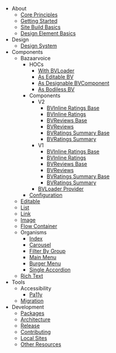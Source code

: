   * About
    * [Core Principles](/About/CorePrinciples)
    * [Getting Started](/About/GettingStarted)
    * [Site Build Basics](/About/SiteBuildBasics)
    * [Design Element Basics](/About/DesignElementBasics)
  * Design
    * [Design System](/Design/DesignSystem)
  * Components
    * Bazaarvoice
      * HOCs
        * [With BVLoader](/Components/Bazaarvoice/HOCs/withBVLoader)
        * [As Editable BV](/Components/Bazaarvoice/HOCs/asEditableBV)
        * [As Designable BVComponent](/Components/Bazaarvoice/HOCs/asDesignableBVComponent)
        * [As Bodiless BV](/Components/Bazaarvoice/HOCs/asBodilessBV)
      * Components
        * V2
          * [BVInline Ratings Base](/Components/Bazaarvoice/Components/v2/BVInlineRatingsBase)
          * [BVInline Ratings](/Components/Bazaarvoice/Components/v2/BVInlineRatings)
          * [BVReviews Base](/Components/Bazaarvoice/Components/v2/BVReviewsBase)
          * [BVReviews](/Components/Bazaarvoice/Components/v2/BVReviews)
          * [BVRatings Summary Base](/Components/Bazaarvoice/Components/v2/BVRatingsSummaryBase)
          * [BVRatings Summary](/Components/Bazaarvoice/Components/v2/BVRatingsSummary)
        * V1
          * [BVInline Ratings Base](/Components/Bazaarvoice/Components/v1/BVInlineRatingsBase)
          * [BVInline Ratings](/Components/Bazaarvoice/Components/v1/BVInlineRatings)
          * [BVReviews Base](/Components/Bazaarvoice/Components/v1/BVReviewsBase)
          * [BVReviews](/Components/Bazaarvoice/Components/v1/BVReviews)
          * [BVRatings Summary Base](/Components/Bazaarvoice/Components/v1/BVRatingsSummaryBase)
          * [BVRatings Summary](/Components/Bazaarvoice/Components/v1/BVRatingsSummary)
        * [BVLoader Provider](/Components/Bazaarvoice/Components/BVLoaderProvider)
      * [Configuration](/Components/Bazaarvoice/Configuration)
    * [Editable](/Components/Editable)
    * [List](/Components/List)
    * [Link](/Components/Link)
    * [Image](/Components/Image)
    * [Flow Container](/Components/FlowContainer)
    * Organisms
      * [Index](/Components/Organisms/index)
      * [Carousel](/Components/Organisms/Carousel)
      * [Filter By Group](/Components/Organisms/FilterByGroup)
      * [Main Menu](/Components/Organisms/MainMenu)
      * [Burger Menu](/Components/Organisms/BurgerMenu)
      * [Single Accordion](/Components/Organisms/SingleAccordion)
    * [Rich Text](/Components/RichText)
  * Tools
    * Accessibility
      * [Pa11y](/Tools/Accessibility/Pa11y)
    * [Migration](/Tools/Migration)
  * Development
    * [Packages](/Development/Packages)
    * [Architecture](/Development/Architecture/)
    * [Release](/Development/Release/)
    * [Contributing](/Development/Contributing)
    * [Local Sites](/Development/LocalSites)
    * [Other Resources](/Development/OtherResources/)

